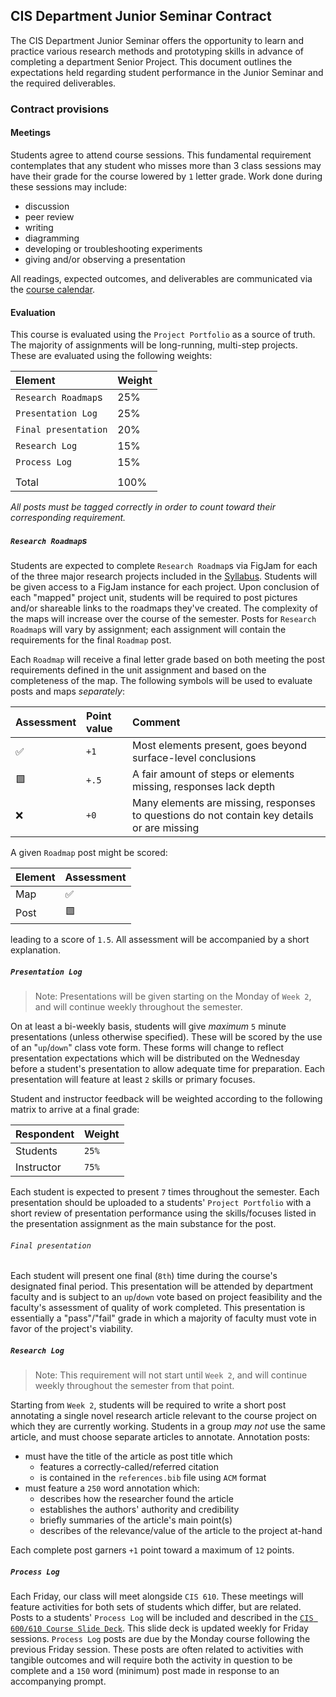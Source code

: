## CIS Department Junior Seminar Contract

The CIS Department Junior Seminar offers the opportunity to learn and practice various research
methods and prototyping skills in advance of completing a department Senior Project. This document
outlines the expectations held regarding student performance in the Junior Seminar and the required
deliverables.

### Contract provisions

#### Meetings

Students agree to attend course sessions. This fundamental requirement contemplates that any student
who misses more than 3 class sessions may have their grade for the course lowered by `1` letter grade.
Work done during these sessions may include:

* discussion
* peer review
* writing
* diagramming
* developing or troubleshooting experiments
* giving and/or observing a presentation

All readings, expected outcomes, and deliverables are communicated via the [course calendar](https://chompe.rs/580-schedule).

#### Evaluation

This course is evaluated using the `Project Portfolio` as a source of truth. The majority of assignments will be
long-running, multi-step projects. These are evaluated using the following weights:

|Element |Weight |
|:-------|:------|
|`Research Roadmap`s | 25% |
|`Presentation Log`  | 25% |
|`Final presentation`| 20% |
|`Research Log`      | 15% |
|`Process Log`       | 15% |
|                    |     |
|Total               |100% |

_All posts must be tagged correctly in order to count toward their corresponding requirement._

##### `Research Roadmap`s

Students are expected to complete `Research Roadmap`s via FigJam for each of the three major research projects
included in the [Syllabus](README.md). Students will be given access to a FigJam instance for each project. Upon conclusion
of each "mapped" project unit, students will be required to post pictures and/or shareable links to the roadmaps
they've created. The complexity of the maps will increase over the course of the semester. Posts for `Research Roadmap`s will 
vary by assignment; each assignment will contain the requirements for the final `Roadmap` post.

Each `Roadmap` will receive a final letter grade based on both meeting the post requirements defined in the unit assignment
and based on the completeness of the map. The following symbols will be used to evaluate posts and maps _separately_:

|Assessment |Point value | Comment |
|:----------|:-----------|:--------|
|✅        |        `+1` |Most elements present, goes beyond surface-level conclusions |
|🟩        | `+.5`       |A fair amount of steps or elements missing, responses lack depth |
|❌        |   `+0`      |Many elements are missing, responses to questions do not contain key details or are missing |

A given `Roadmap` post might be scored:

|Element | Assessment |
|:-------|:-----------|
|Map     |✅          |
|Post    |🟩          |

leading to a score of `1.5`. All assessment will be accompanied by a short explanation.

##### `Presentation Log`

> Note: Presentations will be given starting on the Monday of `Week 2`, and will continue weekly throughout the semester.

On at least a bi-weekly basis, students will give _maximum_ `5` minute presentations (unless otherwise specified). These will be scored
by the use of an "`up`/`down`" class vote form. These forms will change to reflect presentation expectations which will be distributed on
the Wednesday before a student's presentation to allow adequate time for preparation. Each presentation will feature at least `2` skills
or primary focuses.

Student and instructor feedback will be weighted according to the following matrix to arrive at a final grade:

|Respondent |Weight |
|:----------|:------|
|Students   | `25%` |
|Instructor | `75%` |

Each student is expected to present `7` times throughout the semester. Each presentation should be uploaded to a students' `Project Portfolio`
with a short review of presentation performance using the skills/focuses listed in the presentation assignment as the main substance for the post.

###### `Final presentation`

Each student will present one final (`8th`) time during the  course's designated final period. This presentation will be attended by department faculty
and is subject to an `up`/`down` vote based on project feasibility and the faculty's assessment of quality of work completed. This presentation is
essentially a "pass"/"fail" grade in which a majority of faculty must vote in favor of the project's viability.

##### `Research Log`

> Note: This requirement will not start until `Week 2`, and will continue weekly throughout the semester from that point.

Starting from `Week 2`, students will be required to write a short post annotating a single novel research article relevant to the course project on
which they are currently working. Students in a group _may not_ use the same article, and must choose separate articles to annotate. Annotation posts:

* must have the title of the article as post title which
  * features a correctly-called/referred citation
  * is contained in the `references.bib` file using `ACM` format
* must feature a `250` word annotation which:
  * describes how the researcher found the article
  * establishes the authors' authority and credibility
  * briefly summaries of the article's main point(s)
  * describes of the relevance/value of the article to the project at-hand

Each complete post garners `+1` point toward a maximum of `12` points.

##### `Process Log`

Each Friday, our class will meet alongside `CIS 610`. These meetings will feature activities for both sets of students which differ, but are related.
Posts to a students' `Process Log` will be included and described in the [`CIS 600/610 Course Slide Deck`](https://docs.google.com/presentation/d/1QDbWdCCGryctqeVki0hznGVqXQBHrpKEbhyudKiXuHQ/edit?usp=sharing).
This slide deck is updated weekly for Friday sessions. `Process Log` posts are due by the Monday course following the previous Friday session. These 
posts are often related to activities with tangible outcomes and will require both the activity in question to be complete and a `150` word (minimum)
post made in response to an accompanying prompt.
